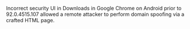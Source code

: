 Incorrect security UI in Downloads in Google Chrome on Android prior to 92.0.4515.107 allowed a remote attacker to perform domain spoofing via a crafted HTML page.